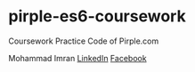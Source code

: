 # pirple-es6-coursework

Coursework Practice Code of Pirple.com

Mohammad Imran
[LinkedIn](www.linkedin.com/in/mohammad-imran-🇮🇳-86381211a)
[Facebook](https://www.facebook.com/mohammadimranora/)
